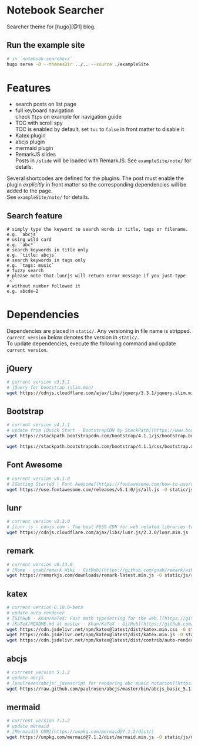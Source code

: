 # Notebook Searcher

Searcher theme for [hugo][@1] blog.

## Run the example site

``` sh
# in `notebook-searcher/`
hugo serve -D --themesDir ../.. --source ./exampleSite
```

# Features

- search posts on list page
- full keyboard navigation  
  check `Tips` on example for navigation guide
- TOC with scroll spy  
  TOC is enabled by default, set `toc` to `false` in front matter to disable it
- Katex plugin
- abcjs plugin
- mermaid plugin
- RemarkJS slides  
  Posts in `/slide` will be loaded with RemarkJS. See `exampleSite/note/` for details.

Several shortcodes are defined for the plugins. The post must enable the plugin *explicitly* in front matter so the corresponding dependencies will be added to the page.  
See `exampleSite/note/` for details.

## Search feature

```
# simply type the keyword to search words in title, tags or filename.
e.g. `abcjs`
# using wild card
e.g. `abc*`
# search keywords in title only
e.g. `title: abcjs`
# search keywords in tags only
e.g. `tags: music`
# fuzzy search
# please note that lunrjs will return error message if you just type `~`
# without number followed it
e.g. abcde~2
```

# Dependencies

Dependencies are placed in `static/`. Any versioning in file name is stripped.  
`current version` below denotes the version in `static/`.  
To update dependencies, execute the following command and update `current version`.

## jQuery

```sh
# current version v3.3.1
# jQuery for bootstrap (slim.min)
wget https://cdnjs.cloudflare.com/ajax/libs/jquery/3.3.1/jquery.slim.min.js -O static/js/jquery.slim.min.js
```

## Bootstrap

```sh
# current version v4.1.1
# update from [Quick Start · BootstrapCDN by StackPath](https://www.bootstrapcdn.com/)
wget https://stackpath.bootstrapcdn.com/bootstrap/4.1.1/js/bootstrap.bundle.min.js -O static/js/bootstrap.bundle.min.js 

wget https://stackpath.bootstrapcdn.com/bootstrap/4.1.1/css/bootstrap.min.css -O static/css/bootstrap.min.css 

```

## Font Awesome

```sh
# current version v5.1.0
# [Getting Started | Font Awesome](https://fontawesome.com/how-to-use/on-the-web/setup/getting-started?using=svg-with-js)
wget https://use.fontawesome.com/releases/v5.1.0/js/all.js -O static/js/fontawesome-all.min.js 
```

## lunr

```sh
# current version v2.3.0
# [lunr.js - cdnjs.com - The best FOSS CDN for web related libraries to speed up your websites!](https://cdnjs.com/libraries/lunr.js/)
wget https://cdnjs.cloudflare.com/ajax/libs/lunr.js/2.3.0/lunr.min.js -O static/js/lunr.min.js 
```

## remark
```sh
# current version v0.14.0
# [Home · gnab/remark Wiki · GitHub](https://github.com/gnab/remark/wiki#getting-started)
wget https://remarkjs.com/downloads/remark-latest.min.js -O static/js/remark-latest.min.js 
```

## katex

```sh
# current version 0.10.0-beta
# update auto-renderer
# [GitHub - Khan/KaTeX: Fast math typesetting for the web.](https://github.com/Khan/KaTeX)
# [KaTeX/README.md at master · Khan/KaTeX · GitHub](https://github.com/Khan/KaTeX/blob/master/contrib/auto-render/README.md)
wget https://cdn.jsdelivr.net/npm/katex@latest/dist/katex.min.css -O static/css/katex.min.css
wget https://cdn.jsdelivr.net/npm/katex@latest/dist/katex.min.js -O static/js/katex.min.js
wget https://cdn.jsdelivr.net/npm/katex@latest/dist/contrib/auto-render.min.js -O static/js/auto-render.min.js
```

## abcjs

```sh
# currrent version 5.1.2
# update abcjs
# [paulrosen/abcjs: javascript for rendering abc music notation](https://github.com/paulrosen/abcjs)
wget https://raw.github.com/paulrosen/abcjs/master/bin/abcjs_basic_5.1.2-min.js -O static/js/abcjs_basic-min.js
```

## mermaid

```sh
# currrent version 7.1.2
# update mermaid
# [MermaidJS CDN](https://unpkg.com/mermaid@7.1.2/dist/)
wget https://unpkg.com/mermaid@7.1.2/dist/mermaid.min.js -O static/js/mermaid.min.js 
```
